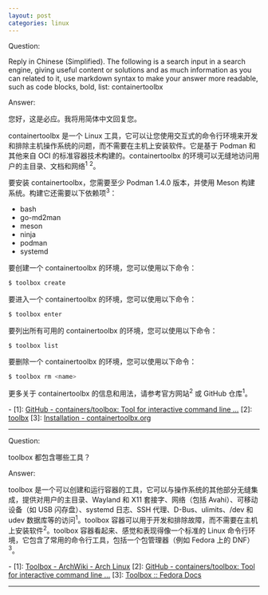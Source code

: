 ```yaml
---
layout: post
categories: linux
---
```

Question:

Reply in Chinese (Simplified).
The following is a search input in a search engine, giving useful content or solutions and as much information as you can related to it, use markdown syntax to make your answer more readable, such as code blocks, bold, list:
containertoolbx

Answer:

您好，这是必应。我将用简体中文回复您。

containertoolbx 是一个 Linux 工具，它可以让您使用交互式的命令行环境来开发和排除主机操作系统的问题，而不需要在主机上安装软件。它是基于 Podman 和其他来自 OCI 的标准容器技术构建的。containertoolbx 的环境可以无缝地访问用户的主目录、文档和网络<sup>1</sup> <sup>2</sup>。

要安装 containertoolbx，您需要至少 Podman 1.4.0 版本，并使用 Meson 构建系统。构建它还需要以下依赖项<sup>3</sup>：

- bash
- go-md2man
- meson
- ninja
- podman
- systemd

要创建一个 containertoolbx 的环境，您可以使用以下命令：

```bash
$ toolbox create
```

要进入一个 containertoolbx 的环境，您可以使用以下命令：

```bash
$ toolbox enter
```

要列出所有可用的 containertoolbx 的环境，您可以使用以下命令：

```bash
$ toolbox list
```

要删除一个 containertoolbx 的环境，您可以使用以下命令：

```bash
$ toolbox rm <name>
```

更多关于 containertoolbx 的信息和用法，请参考官方网站<sup>2</sup> 或 GitHub 仓库<sup>1</sup>。

\-
\[1]: [GitHub - containers/toolbox: Tool for interactive command line ...](https://github.com/containers/toolbox)
\[2]: [toolbx](https://containertoolbx.org/)
\[3]: [Installation - containertoolbx.org](https://containertoolbx.org/install/)

<hr/>

Question:

toolbox 都包含哪些工具？

Answer:

toolbox 是一个可以创建和运行容器的工具，它可以与操作系统的其他部分无缝集成，提供对用户的主目录、Wayland 和 X11 套接字、网络（包括 Avahi）、可移动设备（如 USB 闪存盘）、systemd 日志、SSH 代理、D-Bus、ulimits、/dev 和 udev 数据库等的访问<sup>1</sup>。toolbox 容器可以用于开发和排除故障，而不需要在主机上安装软件<sup>2</sup>。toolbox 容器看起来、感觉和表现得像一个标准的 Linux 命令行环境，它包含了常用的命令行工具，包括一个包管理器（例如 Fedora 上的 DNF）<sup>3</sup>。

\-
\[1]: [Toolbox - ArchWiki - Arch Linux](https://wiki.archlinux.org/title/Toolbox)
\[2]: [GitHub - containers/toolbox: Tool for interactive command line ...](https://github.com/containers/toolbox)
\[3]: [Toolbox :: Fedora Docs](https://docs.fedoraproject.org/en-US/fedora-silverblue/toolbox/)

<hr/>

